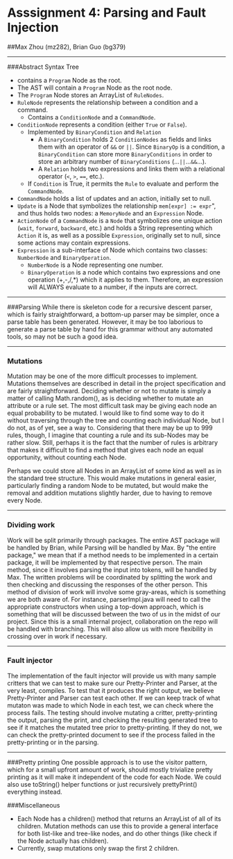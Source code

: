 # Asssignment 4: Parsing and Fault Injection
##Max Zhou (mz282), Brian Guo (bg379)
****
###Abstract Syntax Tree
* contains a `Program` Node as the root.
* The AST will contain a `Program` Node as the root node. 
*  The `Program` Node stores an ArrayList of `RuleNodes`.
*  `RuleNode` represents the relationship between a condition and a command. 
	 * Contains a `ConditionNode` and a `CommandNode`.
*  `ConditionNode` represents a condition (either `True` or `False`). 
	* Implemented by `BinaryCondition` and `Relation`
		* A `BinaryCondition` holds 2 `ConditionNodes` as fields and links them with an operator of `&&` or `||`. Since `BinaryOp` is a condition, a `BinaryCondition` can store more `BinaryConditions` in order to store an arbitrary number of `BinaryConditions` (...`||`...`&&`...).
		* A `Relation` holds two expressions and links them with a relational operator (`<`, `>`, `==`, etc.).  
	* If `Condition` is True, it permits the `Rule` to evaluate and perform the `CommandNode`.
*  `CommandNode` holds a list of updates and an action, initially set to null. 
* `Update` is a Node that symbolizes the relationship `mem[expr] := expr`", and thus holds two nodes: a `MemoryNode` and an `Expression` Node. 
* `ActionNode` of a `CommandNode` is a `Node` that symbolizes one unique action (`wait`, `forward`, `backward`, etc.) and holds a String representing which `Action` it is, as well as a possible `Expression`, originally set to null, since some actions may contain expressions.
*  `Expression` is a sub-interface of Node which contains two classes: `NumberNode` and `BinaryOperation`. 
	* `NumberNode` is a Node representing one number. 
	* `BinaryOperation` is a node which contains two expressions and one operation (+,-,/,*) which it applies to them. Therefore, an expression will ALWAYS evaluate to a number, if the inputs are correct. 
 
***
###Parsing
While there is skeleton code for a recursive descent parser, which is fairly straightforward, a bottom-up parser may be simpler, once a parse table has been generated.  However, it may be too laborious to generate a parse table by hand for this grammar without any automated tools, so may not be such a good idea.
***
### Mutations
Mutation may be one of the more difficult processes to implement. Mutations themselves are described in detail in the project specification and are fairly straightforward. Deciding whether or not to mutate is simply a matter of calling Math.random(), as is deciding whether to mutate an attribute or a rule set. The most difficult task may be giving each node an equal probability to be mutated. I would like to find some way to do it without traversing through the tree and counting each individual Node, but I do not, as of yet, see a way to. Considering that there may be up to 999 rules, though, I imagine that counting a rule and its sub-Nodes may be rather slow. Still, perhaps it is the fact that the number of rules is arbitrary that makes it difficult to find a method that gives each node an equal opportunity, without counting each Node.

Perhaps we could store all Nodes in an ArrayList of some kind as well as in the standard tree structure.  This would make mutations in general easier, particularly finding a random Node to be mutated, but would make the removal and addition mutations slightly harder, due to having to remove every Node.
***
### Dividing work

Work will be split primarily through packages.  The entire AST package will be handled by Brian, while Parsing will be handled by Max.  By "the entire package," we mean that if a method needs to be implemented in a certain package, it will be implemented by that respective person. The main method, since it involves  parsing the input into tokens, will be handled by Max. The written problems will be coordinated by splitting the work and then checking and discussing the responses of the other person. This method of division of work will involve some gray-areas, which is something we are both aware of. For instance, parserImpl.java will need to call the appropriate constructors when using a top-down approach, which is something that will be discussed between the two of us in the midst of our project.  Since this is a small internal project, collaboration on the repo will be handled with branching.  This will also allow us with more flexibility in crossing over in work if necessary.
***
### Fault injector
The implementation of the fault injector will provide us with many sample critters that we can test to make sure our Pretty-Printer and Parser, at the very least, compiles. To test that it produces the right output, we believe Pretty-Printer and Parser can test each other. If we can keep track of what mutaton was made to which Node in each test, we can check where the process fails. The testing should involve mutating a critter, pretty-printing the output, parsing the print, and checking the resulting generated tree to see if it matches the mutated tree prior to pretty-printing. If they do not, we can check the pretty-printed document to see if the process failed in the pretty-printing or in the parsing.
***
###Pretty printing
One possible approach is to use the visitor pattern, which for a small upfront amount of work, should mostly trivialize pretty printing as it will make it independent of the code for each Node.  We could also use toString() helper functions or just recursively prettyPrint() everything instead.

###Miscellaneous
- Each Node has a children() method that returns an ArrayList of all of its children.  Mutation methods can use this to provide a general interface for both list-like and tree-like nodes, and do other things (like check if the Node actually has children).
- Currently, swap mutations only swap the first 2 children.

